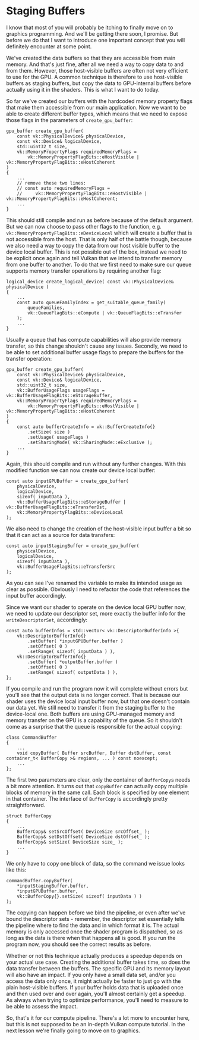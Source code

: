 # Staging Buffers

I know that most of you will probably be itching to finally move on to graphics programming. And we'll be getting there soon, I promise. But before we do that I want to introduce one important concept that you will definitely encounter at some point.

We've created the data buffers so that they are accessible from main memory. And that's just fine, after all we need a way to copy data to and from them. However, those host-visible buffers are often not very efficient to use for the GPU. A common technique is therefore to use host-visible buffers as staging buffers, but copy the data to GPU-internal buffers before actually using it in the shaders. This is what I want to do today.

So far we've created our buffers with the hardcoded memory property flags that make them accessible from our main application. Now we want to be able to create different buffer types, which means that we need to expose those flags in the parameters of `create_gpu_buffer`:
```
gpu_buffer create_gpu_buffer( 
    const vk::PhysicalDevice& physicalDevice, 
    const vk::Device& logicalDevice,
    std::uint32_t size,
    vk::MemoryPropertyFlags requiredMemoryFlags = 
        vk::MemoryPropertyFlagBits::eHostVisible | vk::MemoryPropertyFlagBits::eHostCoherent
)
{
    ...
    // remove these two lines:
    // const auto requiredMemoryFlags =
    //     vk::MemoryPropertyFlagBits::eHostVisible | vk::MemoryPropertyFlagBits::eHostCoherent;
    ...
}
```
This should still compile and run as before because of the default argument. But we can now choose to pass other flags to the function, e.g. `vk::MemoryPropertyFlagBits::eDeviceLocal` which will create a buffer that is not accessible from the host. That is only half of the battle though, because we also need a way to copy the data from our host visible buffer to the device local buffer. This is not possible out of the box, instead we need to be explicit once again and tell Vulkan that we intend to transfer memory from one buffer to another. To do that we first need to make sure our queue supports memory transfer operations by requiring another flag:
```
logical_device create_logical_device( const vk::PhysicalDevice& physicalDevice )
{
    ...
    const auto queueFamilyIndex = get_suitable_queue_family(
        queueFamilies,
        vk::QueueFlagBits::eCompute | vk::QueueFlagBits::eTransfer
    );
    ...
}
```
Usually a queue that has compute capabilities will also provide memory transfer, so this change shouldn't cause any issues. Secondly, we need to be able to set additional buffer usage flags to prepare the buffers for the transfer operation:
```
gpu_buffer create_gpu_buffer( 
    const vk::PhysicalDevice& physicalDevice, 
    const vk::Device& logicalDevice,
    std::uint32_t size,
    vk::BufferUsageFlags usageFlags = vk::BufferUsageFlagBits::eStorageBuffer,
    vk::MemoryPropertyFlags requiredMemoryFlags = 
        vk::MemoryPropertyFlagBits::eHostVisible | vk::MemoryPropertyFlagBits::eHostCoherent
)
{
    const auto bufferCreateInfo = vk::BufferCreateInfo{}
        .setSize( size )
        .setUsage( usageFlags )
        .setSharingMode( vk::SharingMode::eExclusive );
    ...
}
```
Again, this should compile and run without any further changes. With this modified function we can now create our device local buffer:
```
const auto inputGPUBuffer = create_gpu_buffer( 
    physicalDevice, 
    logicalDevice, 
    sizeof( inputData ), 
    vk::BufferUsageFlagBits::eStorageBuffer | vk::BufferUsageFlagBits::eTransferDst,
    vk::MemoryPropertyFlagBits::eDeviceLocal
);
```
We also need to change the creation of the host-visible input buffer a bit so that it can act as a source for data transfers:
```
const auto inputStagingBuffer = create_gpu_buffer( 
    physicalDevice, 
    logicalDevice, 
    sizeof( inputData ), 
    vk::BufferUsageFlagBits::eTransferSrc 
);
```
As you can see I've renamed the variable to make its intended usage as clear as possible. Obviously I need to refactor the code that references the input buffer accordingly.

Since we want our shader to operate on the device local GPU buffer now, we need to update our descriptor set, more exactly the buffer info for the `writeDescriptorSet`, accordingly:
```
const auto bufferInfos = std::vector< vk::DescriptorBufferInfo >{
    vk::DescriptorBufferInfo{}
        .setBuffer( *inputGPUBuffer.buffer )
        .setOffset( 0 )
        .setRange( sizeof( inputData ) ),
    vk::DescriptorBufferInfo{}
        .setBuffer( *outputBuffer.buffer )
        .setOffset( 0 )
        .setRange( sizeof( outputData ) ),
};
```
If you compile and run the program now it will complete without errors but you'll see that the output data is no longer correct. That is because our shader uses the device local input buffer now, but that one doesn't contain our data yet. We still need to transfer it from the staging buffer to the device-local one. Both buffers are using GPU-managed memory and memory transfer on the GPU is a capability of the queue. So it shouldn't come as a surprise that the queue is responsible for the actual copying:
```
class CommandBuffer
{
    ...
    void copyBuffer( Buffer srcBuffer, Buffer dstBuffer, const container_t< BufferCopy >& regions, ... ) const noexcept;
    ...
};
```
The first two parameters are clear, only the container of `BufferCopy`s needs a bit more attention. It turns out that `copyBuffer` can actually copy multiple blocks of memory in the same call. Each block is specified by one element in that container. The interface of `BufferCopy` is accordingly pretty straightforward.
```
struct BufferCopy
{
    ...
    BufferCopy& setSrcOffset( DeviceSize srcOffset_ );
    BufferCopy& setDstOffset( DeviceSize dstOffset_ );
    BufferCopy& setSize( DeviceSize size_ );
    ...
}
```
We only have to copy one block of data, so the command we issue looks like this:
```
commandBuffer.copyBuffer(
    *inputStagingBuffer.buffer,
    *inputGPUBuffer.buffer,
    vk::BufferCopy{}.setSize( sizeof( inputData ) )
);
```
The copying can happen before we bind the pipeline, or even after we've bound the descriptor sets - remember, the descriptor set essentially tells the pipeline where to find the data and in which format it is. The actual memory is only accessed once the shader program is dispatched, so as long as the data is there when that happens all is good. If you run the program now, you should see the correct results as before.

Whether or not this technique actually produces a speedup depends on your actual use case. Creating the additional buffer takes time, so does the data transfer between the buffers. The specific GPU and its memory layout will also have an impact. If you only have a small data set, and/or you access the data only once, it might actually be faster to just go with the plain host-visible buffers. If your buffer holds data that is uploaded once and then used over and over again, you'll almost certainly get a speedup. As always when trying to optimize performance, you'll need to measure to be able to assess the impact.

So, that's it for our compute pipeline. There's a lot more to encounter here, but this is not supposed to be an in-depth Vulkan compute tutorial. In the next lesson we're finally going to move on to graphics.